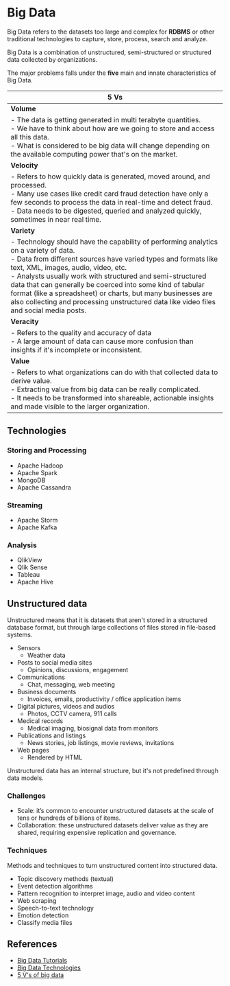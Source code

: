 # Big Data

Big Data refers to the datasets too large and complex for **RDBMS** or other traditional technologies to capture, store, process, search and analyze.

Big Data is a combination of unstructured, semi-structured or structured data collected by organizations.

The major problems falls under the **five** main and innate characteristics of Big Data. 

| 5 Vs                                                         |
| ------------------------------------------------------------ |
| **Volume**                                                   |
| - The data is getting generated in multi terabyte quantities.<br />- We have to think about how are we going to store and access all this data.<br />- What is considered to be big data will change depending on the available computing power that's on the market. |
| **Velocity**                                                 |
| - Refers to how quickly data is generated, moved around, and processed.<br />- Many use cases like credit card fraud detection have only a few seconds to process the data in real-time and detect fraud.<br />- Data needs to be digested, queried and analyzed quickly, sometimes in near real time. |
| **Variety**                                                  |
| - Technology should have the capability of performing analytics on a variety of data.<br />- Data from different sources have varied types and formats like text, XML, images, audio, video, etc.<br />- Analysts usually work with structured and semi-structured data that can generally be coerced into some kind of tabular format (like a spreadsheet) or charts, but many businesses are also collecting and processing unstructured data like video files and social media posts.  |
| **Veracity**                                                 |
| - Refers to the quality and accuracy of data<br />- A large amount of data can cause more confusion than insights if it's incomplete or inconsistent. | 
| **Value**                                                    |
| - Refers to what organizations can do with that collected data to derive value.<br />- Extracting value from big data can be really complicated.<br />- It needs to be transformed into shareable, actionable insights and made visible to the larger organization. |

## Technologies

### Storing and Processing

- Apache Hadoop
- Apache Spark
- MongoDB
- Apache Cassandra

### Streaming

- Apache Storm
- Apache Kafka

### Analysis

- QlikView
- Qlik Sense
- Tableau
- Apache Hive

## Unstructured data

Unstructured means that it is datasets that aren't stored in a structured database format, but through large collections of files stored in file-based systems.

- Sensors
  - Weather data
- Posts to social media sites
  - Opinions, discussions, engagement
- Communications
  - Chat, messaging, web meeting
- Business documents
  - Invoices, emails, productivity / office application items
- Digital pictures, videos and audios
  - Photos, CCTV camera,  911 calls
- Medical records
  - Medical imaging, biosignal data from monitors
- Publications and listings
  - News stories, job listings, movie reviews, invitations
- Web pages
  - Rendered by HTML

Unstructured data has an internal structure, but it's not predefined through data models.

### Challenges

- Scale: it’s common to encounter unstructured datasets at the scale of tens or hundreds of billions of items.
- Collaboration: these unstructured datasets deliver value as they are shared, requiring expensive replication and governance.

### Techniques

Methods and techniques to turn unstructured content into structured data.

- Topic discovery methods (textual)
- Event detection algorithms
- Pattern recognition to interpret image, audio and video content
- Web scraping
- Speech-to-text technology
- Emotion detection
- Classify media files

## References

- [Big Data Tutorials](https://data-flair.training/blogs/big-data-tutorials-home/)
- [Big Data Technologies](https://techvidvan.com/tutorials/big-data-technologies/)
- [5 V's of big data](https://www.techtarget.com/searchdatamanagement/definition/5-Vs-of-big-data)

